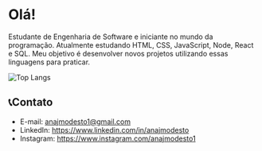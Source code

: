 # Olá!

Estudante de Engenharia de Software e iniciante no mundo da programação. Atualmente estudando HTML, CSS, JavaScript, Node, React e SQL. Meu objetivo é desenvolver novos projetos utilizando essas linguagens para praticar.

![Top Langs](https://github-readme-stats.vercel.app/api/top-langs/?username=anajmodesto&layout=compact)

## 📞Contato

- E-mail: anajmodesto1@gmail.com
- LinkedIn: https://www.linkedin.com/in/anajmodesto
- Instagram: https://www.instagram.com/anajmodesto1
